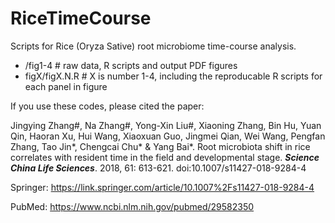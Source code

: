 # RiceTimeCourse

Scripts for Rice (Oryza Sative) root microbiome time-course analysis.

- /fig1-4 # raw data, R scripts and output PDF figures
- figX/figX.N.R # X is number 1-4, including the reproducable R scripts for each panel in figure

If you use these codes, please cited the paper:

Jingying Zhang#, Na Zhang#, Yong-Xin Liu#, Xiaoning Zhang, Bin Hu, Yuan Qin, Haoran Xu, Hui Wang, Xiaoxuan Guo, Jingmei Qian, Wei Wang, Pengfan Zhang, Tao Jin*, Chengcai Chu* & Yang Bai*. Root microbiota shift in rice correlates with resident time in the field and developmental stage. ***Science China Life Sciences***. 2018, 61: 613-621. doi:10.1007/s11427-018-9284-4

Springer: https://link.springer.com/article/10.1007%2Fs11427-018-9284-4

PubMed: https://www.ncbi.nlm.nih.gov/pubmed/29582350
